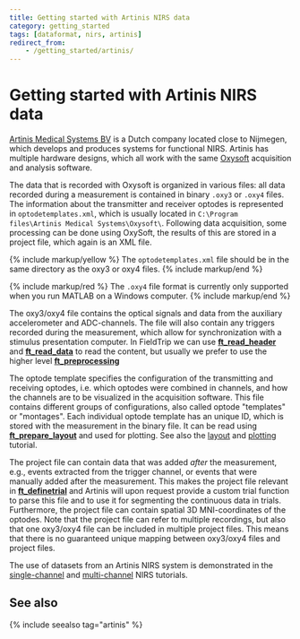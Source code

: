 ```yaml
---
title: Getting started with Artinis NIRS data
category: getting_started
tags: [dataformat, nirs, artinis]
redirect_from:
    - /getting_started/artinis/
---
```


# Getting started with Artinis NIRS data

[Artinis Medical Systems BV](http://www.artinis.com/) is a Dutch company located close to Nijmegen, which develops and produces systems for functional NIRS. Artinis has multiple hardware designs, which all work with the same [Oxysoft](http://www.artinis.com/oxysoft) acquisition and analysis software.

The data that is recorded with Oxysoft is organized in various files: all data recorded during a measurement is contained in binary `.oxy3` or `.oxy4` files. The information about the transmitter and receiver optodes is represented in `optodetemplates.xml`, which is usually located in `C:\Program files\Artinis Medical Systems\Oxysoft\`. Following data acquisition, some processing can be done using OxySoft, the results of this are stored in a project file, which again is an XML file.

{% include markup/yellow %}
The `optodetemplates.xml` file should be in the same directory as the oxy3 or oxy4 files.
{% include markup/end %}

{% include markup/red %}
The `.oxy4` file format is currently only supported when you run MATLAB on a Windows computer.
{% include markup/end %}

The oxy3/oxy4 file contains the optical signals and data from the auxiliary accelerometer and ADC-channels. The file will also contain any triggers recorded during the measurement, which allow for synchronization with a stimulus presentation computer. In FieldTrip we can use **[ft_read_header](/reference/fileio/ft_read_header)** and **[ft_read_data](/reference/fileio/ft_read_data)** to read the content, but usually we prefer to use the higher level **[ft_preprocessing](/reference/ft_preprocessing)**

The optode template specifies the configuration of the transmitting and receiving optodes, i.e. which optodes were combined in channels, and how the channels are to be visualized in the acquisition software. This file contains different groups of configurations, also called optode "templates" or "montages". Each individual optode template has an unique ID, which is stored with the measurement in the binary file. It can be read using **[ft_prepare_layout](/reference/ft_prepare_layout)** and used for plotting. See also the [layout](/tutorial/layout) and [plotting](/tutorial/plotting) tutorial.

The project file can contain data that was added _after_ the measurement, e.g., events extracted from the trigger channel, or events that were manually added after the measurement. This makes the project file relevant in **[ft_definetrial](/reference/ft_definetrial)** and Artinis will upon request provide a custom trial function to parse this file and to use it for segmenting the continuous data in trials. Furthermore, the project file can contain spatial 3D MNI-coordinates of the optodes. Note that the project file can refer to multiple recordings, but also that one oxy3/oxy4 file can be included in multiple project files. This means that there is no guaranteed unique mapping between oxy3/oxy4 files and project files.

The use of datasets from an Artinis NIRS system is demonstrated in the [single-channel](/tutorial/nirs_singlechannel) and [multi-channel](/tutorial/nirs_multichannel) NIRS tutorials.

## See also

{% include seealso tag="artinis" %}
